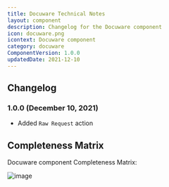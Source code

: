 ```yaml
---
title: Docuware Technical Notes
layout: component
description: Changelog for the Docuware component
icon: docuware.png
icontext: Docuware component
category: docuware
ComponentVersion: 1.0.0
updatedDate: 2021-12-10
---
```


## Changelog

### 1.0.0 (December 10, 2021)

- Added `Raw Request` action

## Completeness Matrix

Docuware component Completeness Matrix:

![image](https://user-images.githubusercontent.com/7985390/144613619-d649cc2e-0ce5-40a3-ba93-efa381d9564c.png)

